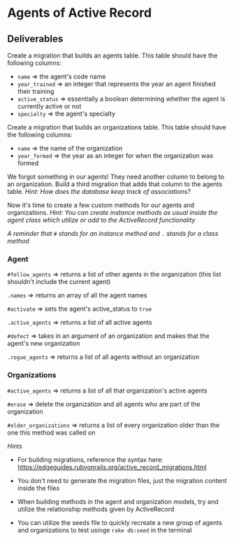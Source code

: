 # Agents of Active Record

## Deliverables

Create a migration that builds an agents table. This table should have the following columns:
- `name` => the agent's code name
- `year_trained` => an integer that represents the year an agent finished their training
- `active_status` => essentially a boolean determining whether the agent is currently active or not
- `specialty` => the agent's specialty

Create a migration that builds an organizations table. This table should have the following columns:
- `name` => the name of the organization
- `year_formed` => the year as an integer for when the organization was formed

We forgot something in our agents! They need another column to belong to an organization. Build a third migration that adds that column to the agents table.
*Hint: How does the database keep track of associations?*

Now it's time to create a few custom methods for our agents and organizations.
*Hint: You can create instance methods as usual inside the agent class which utilize or add to the ActiveRecord functionality*

*A reminder that `#` stands for an instance method and `.` stands for a class method*

### Agent

`#fellow_agents` => returns a list of other agents in the organization (this list shouldn't include the current agent)

`.names` => returns an array of all the agent names

`#activate` => sets the agent's active_status to `true`

`.active_agents` => returns a list of all active agents

`#defect` => takes in an argument of an organization and makes that the agent's new organization

`.rogue_agents` => returns a list of all agents without an organization

### Organizations

`#active_agents` => returns a list of all that organization's active agents

`#erase` => delete the organization and all agents who are part of the organization

`#older_organizations` => returns a list of every organization older than the one this method was called on

*Hints*

- For building migrations, reference the syntax here: https://edgeguides.rubyonrails.org/active_record_migrations.html

- You don't need to generate the migration files, just the migration content inside the files

- When building methods in the agent and organization models, try and utilize the relationship methods given by ActiveRecord

- You can utilize the seeds file to quickly recreate a new group of agents and organizations to test usinge `rake db:seed` in the terminal
